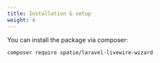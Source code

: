 ```yaml
---
title: Installation & setup
weight: 4
---
```


You can install the package via composer:

```bash
composer require spatie/laravel-livewire-wizard
```

